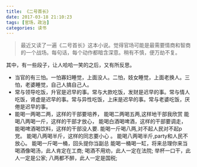 ```yaml
---
title: 《二号首长》
date: 2017-03-18 21:10:23
tags: [官场，政治]
categories: 读书
---
```

>最近又读了一遍《二号首长》这本小说。觉得官场可能是最需要情商和智商的一个战场。每句话，每个动作都暗含深意。稍有不慎，便万劫不复。

其中，有一些段子，让人哈哈一笑的之后，又有所反思。
* 当官的有三怕。一怕寡妇睡觉，上面没人。二怕，妓女睡觉，上面老换人。三怕，老婆睡觉，自己人搞自己人。
* 常与领导吃饭，升官是迟早的事。常与大款吃饭，发财是迟早的事。常与情人吃饭，肾虚是迟早的事。常与异性吃饭，上床是迟早的事。常与老婆吃饭，厌倦是迟早的事。
* 能喝一两喝二两，这样的干部要培养，
能喝二两喝五两,这样地干部我欣赏 
能喝八两喝一斤，这样的干部才放心， 
能喝白酒喝啤酒，这样的干部要调走， 
能喝啤酒喝饮料，这样的干部没人要. 
能喝一斤喝八两,对不起人民对不起p党。 
能喝八两喝半斤，这样的同志要小心 。
能喝八两喝半斤,party和人民不放心。 
能喝一斤喝一桶，回头提你当副总 
能喝一桶喝一缸，将来总理你来当 
喝酒像喝汤，此人肯定在工商; 
喝酒不用劝，此人一定在法院; 
举杯一口干，此人一定是公家; 
八两都不醉，此人一定是国税;